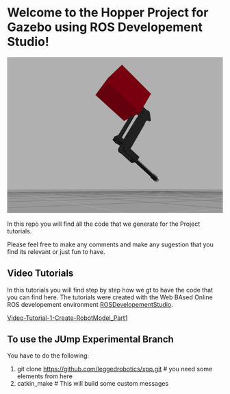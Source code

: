 # Welcome to the Hopper Project for Gazebo using ROS Developement Studio!

![Hopper-Img](img/hopper.png)

In this repo you will find all the code that we generate for the Project tutorials.

Please feel free to make any comments and make any sugestion that you find its relevant or just fun to have.

## Video Tutorials

In this tutorials you will find step by step how we gt to have the code that you can find here.
The tutorials were created with the Web BAsed Online ROS developement environment [ROSDevelopementStudio](http://www.theconstructsim.com/rds-ros-development-studio/).

 [Video-Tutorial-1-Create-RobotModel_Part1](https://www.youtube.com/watch?v=wgJG2Xp8FZA&t=1096s)
 
 
 ## To use the JUmp Experimental Branch 
 You have to do the following:
 1) git clone https://github.com/leggedrobotics/xpp.git # you need some elements from here
 2) catkin_make # This will build some custom messages
